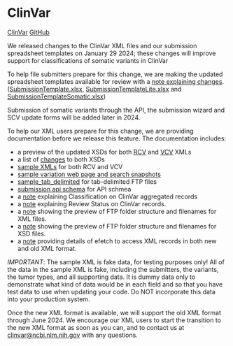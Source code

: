 # ClinVar
[ClinVar](https://www.ncbi.nlm.nih.gov/clinvar/) [GitHub](https://github.com/ncbi/clinvar)

We released changes to the ClinVar XML files and our submission spreadsheet templates on January 29 2024; these changes will improve support for classifications of somatic variants in ClinVar

To help file submitters prepare for this change, we are making the updated spreadsheet templates available for review with a [note explaining changes](submission_templates/README.md).
([SubmissionTemplate.xlsx](submission_templates/SubmissionTemplate.xlsx), [SubmissionTemplateLite.xlsx](submission_templates/SubmissionTemplateLite.xlsx) and [SubmissionTemplateSomatic.xlsx](submission_templates/SubmissionTemplateSomatic.xlsx))

Submission of somatic variants through the API, the submission wizard and SCV update forms will be added later in 2024.

To help our XML users prepare for this change, we are providing documentation before we release this feature. The documentation includes:
- a preview of the updated XSDs for both [RCV](xsds_preview/clinvar_public.xsd) and [VCV](xsds_preview/variation_archive.xsd) XMLs
- a list of [changes](xsds_preview/xsd_change_highlights.xlsx) to both XSDs 
- [sample XMLs](sample_xmls/) for both RCV and VCV
- [sample variation web page and search snapshots](sample_web_snapshots/)
- [sample_tab_delimited](sample_tab_delimited/) for tab-delimited FTP files
- [submission api schema](submission_api_schema/) for API schmea
- a [note](ClassificationOnClinVar.md) explaining Classification on ClinVar aggregated records
- a [note](ReviewStatus.md) explaining Review Status on ClinVar records.
- a [note](FTPSiteXmlChanges.md) showing the preview of FTP folder structure and filenames for XML files.
- a [note](FTPSiteXsdChanges.md) showing the preview of FTP folder structure and filenames for XSD files.
- a [note](E-utilities.md) providing details of efetch to access XML records in both new and old XML format.

*IMPORTANT*: The sample XML is fake data, for testing purposes only! All of the data in the sample XML is fake, including the submitters, the variants, the tumor types, and all supporting data. It is dummy data only to demonstrate what kind of data would be in each field and so that you have test data to use when updating your code. Do NOT incorporate this data into your production system.

Once the new XML format is available, we will support the old XML format through June 2024. We encourage our XML users to start the transition to the new XML format as soon as you can, and to contact us at clinvar@ncbi.nlm.nih.gov with any questions.

